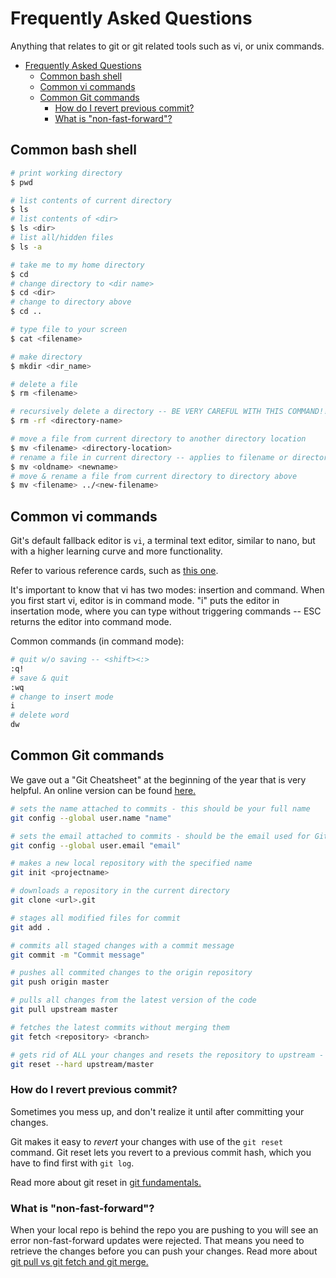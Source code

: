 # Frequently Asked Questions

Anything that relates to git or git related tools such as vi, or unix commands.

<!-- TOC -->

- [Frequently Asked Questions](#frequently-asked-questions)
  - [Common bash shell](#common-bash-shell)
  - [Common vi commands](#common-vi-commands)
  - [Common Git commands](#common-git-commands)
    - [How do I revert previous commit?](#how-do-i-revert-previous-commit)
    - [What is "non-fast-forward"?](#what-is-%22non-fast-forward%22)

<!-- /TOC -->

## Common bash shell

``` sh
# print working directory
$ pwd

# list contents of current directory
$ ls
# list contents of <dir>
$ ls <dir>
# list all/hidden files
$ ls -a

# take me to my home directory
$ cd
# change directory to <dir name>
$ cd <dir>
# change to directory above
$ cd ..

# type file to your screen
$ cat <filename>

# make directory
$ mkdir <dir_name>

# delete a file
$ rm <filename>

# recursively delete a directory -- BE VERY CAREFUL WITH THIS COMMAND!!
$ rm -rf <directory-name>

# move a file from current directory to another directory location
$ mv <filename> <directory-location>
# rename a file in current directory -- applies to filename or directory name
$ mv <oldname> <newname>
# move & rename a file from current directory to directory above
$ mv <filename> ../<new-filename>
```

## Common vi commands
Git's default fallback editor is `vi`, a terminal text editor, similar to nano, but with a higher learning curve and more functionality.

Refer to various reference cards, such as [this one](https://www.ks.uiuc.edu/Training/Tutorials/Reference/virefcard.pdf).

It's important to know that vi has two modes: insertion and command. When you first
start vi, editor is in command mode. "i" puts the editor in insertation mode, where you can type without triggering commands -- ESC returns the editor into command mode.

Common commands (in command mode):

```sh
# quit w/o saving -- <shift><:>
:q!
# save & quit
:wq
# change to insert mode
i
# delete word
dw
```

## Common Git commands
We gave out a "Git Cheatsheet" at the beginning of the year that is very helpful.
An online version can be found [here.](https://services.github.com/on-demand/downloads/github-git-cheat-sheet.pdf)

``` bash
# sets the name attached to commits - this should be your full name
git config --global user.name "name"

# sets the email attached to commits - should be the email used for GitHub
git config --global user.email "email"

# makes a new local repository with the specified name
git init <projectname>

# downloads a repository in the current directory
git clone <url>.git

# stages all modified files for commit
git add .

# commits all staged changes with a commit message
git commit -m "Commit message"

# pushes all commited changes to the origin repository
git push origin master

# pulls all changes from the latest version of the code
git pull upstream master

# fetches the latest commits without merging them
git fetch <repository> <branch>

# gets rid of ALL your changes and resets the repository to upstream - use with EXTREME CAUTION
git reset --hard upstream/master
```

### How do I revert previous commit?

Sometimes you mess up, and don't realize it until after committing your changes.

Git makes it easy to _revert_ your changes with use of the `git reset` command. Git reset lets you revert to a previous commit hash, which you have to find first with `git log`.

Read more about git reset in [git fundamentals.](git_fundamentals#git-init)

### What is "non-fast-forward"?

When your local repo is behind the repo you are pushing to you will see an error
non-fast-forward updates were rejected. That means you need to retrieve the
changes before you can push your changes. Read more about
[git pull vs git fetch and git merge.](./git_fundamentals)
